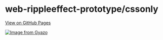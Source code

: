# web-rippleeffect-prototype/cssonly

[View on GitHub Pages](https://s64.github.io/web-rippleeffect-prototype/cssonly/)

[![Image from Gyazo](https://t.gyazo.com/teams/kiganix/c593497297b6a3b88a0388e975405d82.gif)](https://kiganix.gyazo.com/c593497297b6a3b88a0388e975405d82)
